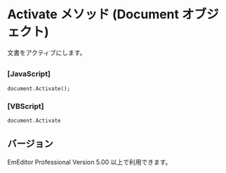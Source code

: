 # Activate メソッド (Document オブジェクト)

文書をアクティブにします。

## 

### \[JavaScript\]

```
document.Activate();
```

### \[VBScript\]

```
document.Activate
```

## バージョン

EmEditor Professional Version 5.00 以上で利用できます。
